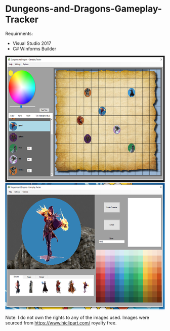 # Dungeons-and-Dragons-Gameplay-Tracker
Requirments:
- Visual Studio 2017
- C# Winforms Builder

<img src="readmeImages/d%26dpic.PNG" width="600" height="400">

<img src="readmeImages/screenshot_enemycreation.PNG" width="600" height="400">


Note: I do not own the rights to any of the images used. Images were sourced from https://www.hiclipart.com/ royalty free.



